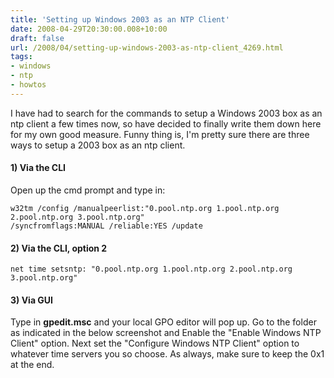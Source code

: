 ```yaml
---
title: 'Setting up Windows 2003 as an NTP Client'
date: 2008-04-29T20:30:00.008+10:00
draft: false
url: /2008/04/setting-up-windows-2003-as-ntp-client_4269.html
tags: 
- windows
- ntp
- howtos
---
```


I have had to search for the commands to setup a Windows 2003 box as an ntp client a few times now, so have decided to finally write them down here for my own good measure. Funny thing is, I'm pretty sure there are three ways to setup a 2003 box as an ntp client.

#### 1) Via the CLI

  
  

Open up the cmd prompt and type in:

```
w32tm /config /manualpeerlist:"0.pool.ntp.org 1.pool.ntp.org 2.pool.ntp.org 3.pool.ntp.org" 
/syncfromflags:MANUAL /reliable:YES /update

```  
  

#### 2) Via the CLI, option 2

  
  
```
net time setsntp: "0.pool.ntp.org 1.pool.ntp.org 2.pool.ntp.org 3.pool.ntp.org"

```  
  

#### 3) Via GUI

  
  

Type in **gpedit.msc** and your local GPO editor will pop up. Go to the folder as indicated in the below screenshot and Enable the "Enable Windows NTP Client" option. Next set the "Configure Windows NTP Client" option to whatever time servers you so choose. As always, make sure to keep the 0x1 at the end.